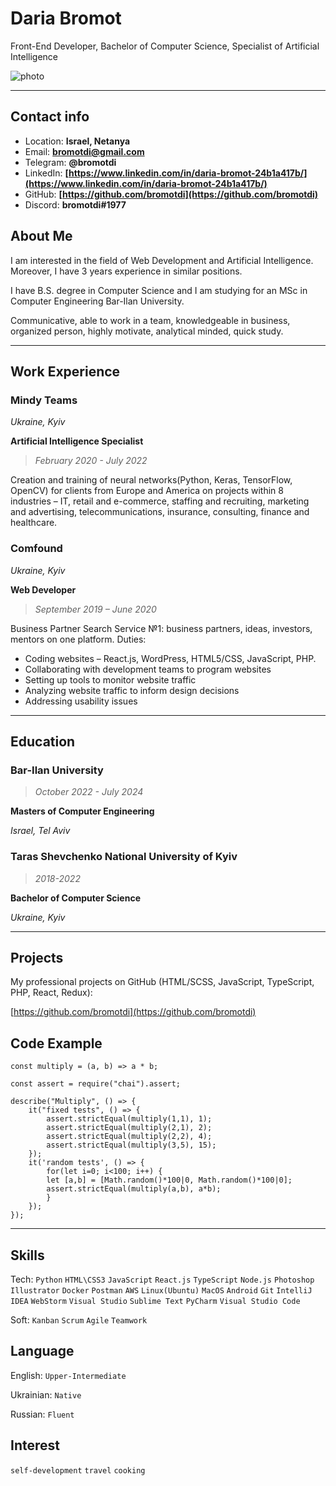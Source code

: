# **Daria Bromot**
Front-End Developer, Bachelor of Computer Science, Specialist of Artificial Intelligence


![photo](C:\Users\bromotdi\rs_school\rsschool-cv\foto.png "photo")

---

## Contact info
* Location: **Israel, Netanya**
* Email: **bromotdi@gmail.com**
* Telegram: **@bromotdi** 
* LinkedIn: **[https://www.linkedin.com/in/daria-bromot-24b1a417b/](https://www.linkedin.com/in/daria-bromot-24b1a417b/)**
* GitHub: **[https://github.com/bromotdi](https://github.com/bromotdi)**
* Discord: **bromotdi#1977**

## About Me

I am interested in the field of Web Development and Artificial Intelligence.  Moreover, I have 3 years experience in similar positions. 

I have B.S. degree in Computer Science and I am studying for an MSc in Computer Engineering Bar-Ilan University.

Communicative, able to work in a team, knowledgeable in business, organized person, highly motivate, analytical minded, quick study.

---

## Work Experience

### Mindy Teams
_Ukraine, Kyiv_

**Artificial Intelligence Specialist**

>_February 2020 - July 2022_

Creation and training of neural networks(Python, Keras, TensorFlow, OpenCV) for clients from Europe and America on projects within 8 industries –  IT, retail and e-commerce, staffing and recruiting, marketing and advertising, telecommunications, insurance, consulting, finance and healthcare.

### Comfound
_Ukraine, Kyiv_

**Web Developer**
> _September 2019 – June 2020_

Business Partner Search Service №1: business partners, ideas, investors, mentors on one platform. Duties:

* Coding websites – React.js, WordPress, HTML5/CSS, JavaScript, PHP.
* Collaborating with development teams to program websites
* Setting up tools to monitor website traffic
* Analyzing website traffic to inform design decisions
* Addressing usability issues


---


## Education

### Bar-Ilan University
>_October 2022 - July 2024_

**Masters of Computer Engineering**

_Israel, Tel Aviv_

### Taras Shevchenko National University of Kyiv
>_2018-2022_
 
**Bachelor of Computer Science**
 
_Ukraine, Kyiv_


---

## Projects

My professional projects on GitHub (HTML/SCSS, JavaScript, TypeScript, PHP, React, Redux):

[https://github.com/bromotdi](https://github.com/bromotdi)

## Code Example
```
const multiply = (a, b) => a * b;

const assert = require("chai").assert;

describe("Multiply", () => {
    it("fixed tests", () => {
        assert.strictEqual(multiply(1,1), 1);
        assert.strictEqual(multiply(2,1), 2);
        assert.strictEqual(multiply(2,2), 4);
        assert.strictEqual(multiply(3,5), 15);   
    });
    it('random tests', () => {
        for(let i=0; i<100; i++) {
        let [a,b] = [Math.random()*100|0, Math.random()*100|0];
        assert.strictEqual(multiply(a,b), a*b);
        }
    });
});
```
---

## Skills

Tech: `Python` `HTML\CSS3` `JavaScript` `React.js` `TypeScript` `Node.js` `Photoshop` `Illustrator` `Docker` `Postman` `AWS` `Linux(Ubuntu)` `MacOS` `Android` `Git` `IntelliJ IDEA` `WebStorm` `Visual Studio` `Sublime Text` `PyCharm` `Visual Studio Code`

Soft: `Kanban` `Scrum` `Agile` `Teamwork`

## Language

English: `Upper-Intermediate` 

Ukrainian: `Native`

Russian: `Fluent`

## Interest

`self-development` `travel` `cooking` 


